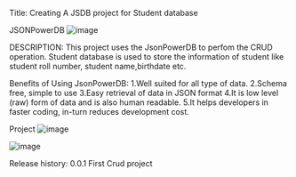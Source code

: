 Title: Creating A JSDB project for Student database

JSONPowerDB
![image](https://user-images.githubusercontent.com/86558585/216629718-5ae3db53-beb4-47dd-a1e7-8997177ba726.png)

DESCRIPTION:
This project uses the JsonPowerDB to perfom the CRUD operation. Student database is used to store the information of student like student roll number, student name,birthdate etc.

Benefits of Using JsonPowerDB:
1.Well suited for all type of data.
2.Schema free, simple to use
3.Easy retrieval of data in JSON format
4.It is low level (raw) form of data and is also human readable.
5.It helps developers in faster coding, in-turn reduces development cost.

Project
![image](https://user-images.githubusercontent.com/86558585/216632148-64eb1280-eba8-47a4-9f33-04ae804eda9b.png)

![image](https://user-images.githubusercontent.com/86558585/216632313-5f5d91fc-ff17-4128-b4e3-9bafba57ae4e.png)

Release history:
    0.0.1 First Crud project
